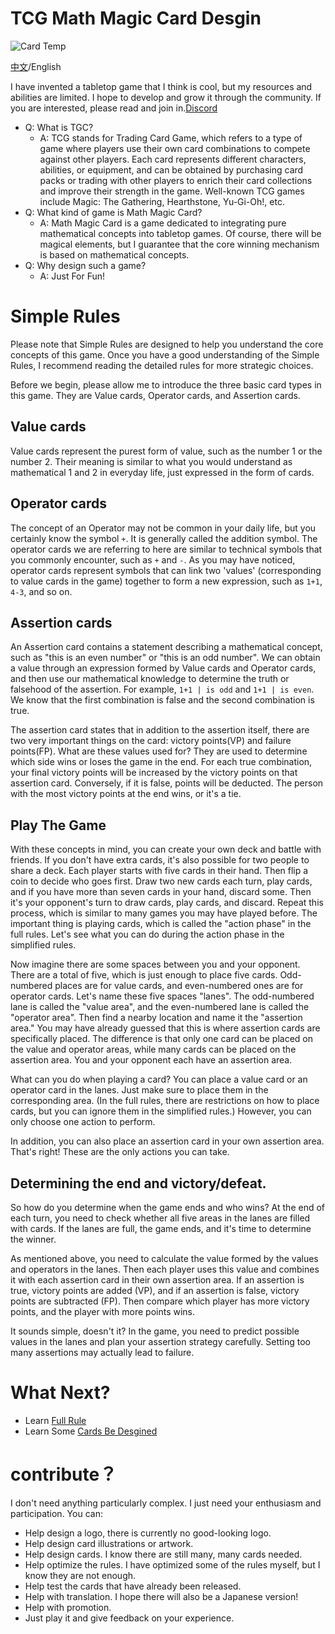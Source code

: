 # TCG Math Magic Card Desgin
![Card Temp](.[pic/Card_temp.jpg])

[中文](/README_CN.md)/English

I have invented a tabletop game that I think is cool, but my resources and abilities are limited. I hope to develop and grow it through the community. If you are interested, please read and join in.[Discord](https://discord.gg/dfTFBYvS)

- Q: What is TGC?
  - A: TCG stands for Trading Card Game, which refers to a type of game where players use their own card combinations to compete against other players. Each card represents different characters, abilities, or equipment, and can be obtained by purchasing card packs or trading with other players to enrich their card collections and improve their strength in the game. Well-known TCG games include Magic: The Gathering, Hearthstone, Yu-Gi-Oh!, etc.
- Q: What kind of game is Math Magic Card?
  - A: Math Magic Card is a game dedicated to integrating pure mathematical concepts into tabletop games. Of course, there will be magical elements, but I guarantee that the core winning mechanism is based on mathematical concepts.
- Q: Why design such a game?
  - A: Just For Fun!

# Simple Rules
Please note that Simple Rules are designed to help you understand the core concepts of this game. Once you have a good understanding of the Simple Rules, I recommend reading the detailed rules for more strategic choices.

Before we begin, please allow me to introduce the three basic card types in this game. They are Value cards, Operator cards, and Assertion cards.

## Value cards
Value cards represent the purest form of value, such as the number 1 or the number 2. Their meaning is similar to what you would understand as mathematical 1 and 2 in everyday life, just expressed in the form of cards.          
## Operator cards
The concept of an Operator may not be common in your daily life, but you certainly know the symbol `+`. It is generally called the addition symbol. The operator cards we are referring to here are similar to technical symbols that you commonly encounter, such as `+` and `-`. As you may have noticed, operator cards represent symbols that can link two 'values' (corresponding to value cards in the game) together to form a new expression, such as `1+1`, `4-3`, and so on.
## Assertion cards
An Assertion card contains a statement describing a mathematical concept, such as "this is an even number" or "this is an odd number". We can obtain a value through an expression formed by Value cards and Operator cards, and then use our mathematical knowledge to determine the truth or falsehood of the assertion. For example, `1+1 | is odd` and `1+1 | is even`. We know that the first combination is false and the second combination is true.

The assertion card states that in addition to the assertion itself, there are two very important things on the card: victory points(VP) and failure points(FP). What are these values used for? They are used to determine which side wins or loses the game in the end. For each true combination, your final victory points will be increased by the victory points on that assertion card. Conversely, if it is false, points will be deducted. The person with the most victory points at the end wins, or it's a tie.


## Play The Game
With these concepts in mind, you can create your own deck and battle with friends. If you don't have extra cards, it's also possible for two people to share a deck. Each player starts with five cards in their hand. Then flip a coin to decide who goes first. Draw two new cards each turn, play cards, and if you have more than seven cards in your hand, discard some. Then it's your opponent's turn to draw cards, play cards, and discard. Repeat this process, which is similar to many games you may have played before. The important thing is playing cards, which is called the "action phase" in the full rules. Let's see what you can do during the action phase in the simplified rules.

Now imagine there are some spaces between you and your opponent. There are a total of five, which is just enough to place five cards. Odd-numbered places are for value cards, and even-numbered ones are for operator cards. Let's name these five spaces "lanes". The odd-numbered lane is called the "value area", and the even-numbered lane is called the "operator area". Then find a nearby location and name it the "assertion area." You may have already guessed that this is where assertion cards are specifically placed. The difference is that only one card can be placed on the value and operator areas, while many cards can be placed on the assertion area. You and your opponent each have an assertion area.

What can you do when playing a card? You can place a value card or an operator card in the lanes. Just make sure to place them in the corresponding area. (In the full rules, there are restrictions on how to place cards, but you can ignore them in the simplified rules.) However, you can only choose one action to perform.

In addition, you can also place an assertion card in your own assertion area. That's right! These are the only actions you can take.

## Determining the end and victory/defeat.
So how do you determine when the game ends and who wins? At the end of each turn, you need to check whether all five areas in the lanes are filled with cards. If the lanes are full, the game ends, and it's time to determine the winner.

As mentioned above, you need to calculate the value formed by the values and operators in the lanes. Then each player uses this value and combines it with each assertion card in their own assertion area. If an assertion is true, victory points are added (VP), and if an assertion is false, victory points are subtracted (FP). Then compare which player has more victory points, and the player with more points wins.

It sounds simple, doesn't it? In the game, you need to predict possible values in the lanes and plan your assertion strategy carefully. Setting too many assertions may actually lead to failure.

# What Next?

- Learn [Full Rule](rule/Full_Rule.md)
- Learn Some [Cards Be Desgined](cards/List.md)

# contribute？
I don't need anything particularly complex. I just need your enthusiasm and participation. You can:
- Help design a logo, there is currently no good-looking logo.
- Help design card illustrations or artwork.
- Help design cards. I know there are still many, many cards needed.
- Help optimize the rules. I have optimized some of the rules myself, but I know they are not enough.
- Help test the cards that have already been released.
- Help with translation. I hope there will also be a Japanese version!
- Help with promotion.
- Just play it and give feedback on your experience.

